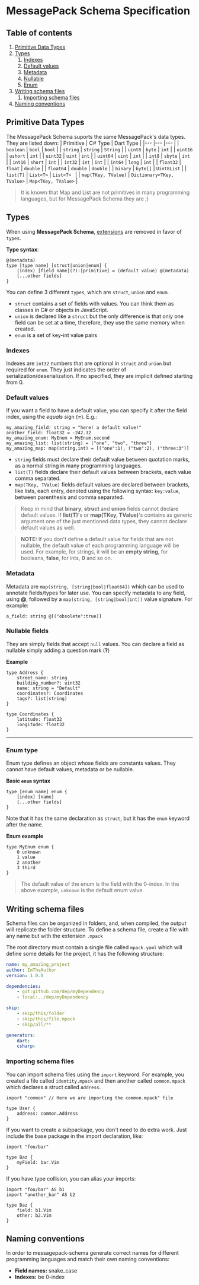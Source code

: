 ﻿# MessagePack Schema Specification

## Table of contents
1. [Primitive Data Types](#primitive-data-types)
2. [Types](#types)
    1. [Indexes](#indexes) 
    2. [Default values](#default-values)
    3. [Metadata](#metadata)
    4. [Nullable](#nullable-fields)
    5. [Enum](#enum-type)
3. [Writing schema files](#writing-schema-files)
	1. [Importing schema files](#importing-schema-files)
4. [Naming conventions](#naming-conventions)

## Primitive Data Types <a name="primitive-data-types"></a>

The MessagePack Schema suports the same MessagePack's data types. They are listed down:
| Primitive | C# Type | Dart Type |
|--- |--- |--- |
| ```boolean``` | ```bool``` | ```bool``` |
| ```string``` | ```string``` | ```String``` |
| ```uint8``` | ```byte``` | ```int``` |
| ```uint16``` | ```ushort``` | ```int``` |
| ```uint32``` | ```uint``` | ```int``` |
| ```uint64``` | ```uint``` | ```int``` |
| ```int8``` | ```sbyte``` | ```int``` |
| ```int16``` | ```short``` | ```int``` |
| ```int32``` | ```int``` | ```int``` |
| ```int64``` | ```long``` | ```int``` |
| ```float32``` | ```float``` | ```double``` |
| ```float64``` | ```double``` | ```double``` |
| ```binary``` | ```byte[]``` | ```Uint8List``` |
| ```list(T)``` | ```List<T>``` | ```List<T> ``` |
| ```map(TKey, TValue)``` | ```Dictionary<TKey, TValue>``` | ```Map<TKey, TValue>``` |

> It is known that Map and List are not primitives in many programming languages, but for MessagePack Schema they are ;)


## Types
When using **MessagePack Schema**, [extensions](https://github.com/msgpack/msgpack/blob/master/spec.md#extension-types) are removed in favor of `types`. 

**Type syntax**:
```
@(metadata)
type [type name] [struct|union|enum] {
	(index) [field name](?):[primitive] = (default value) @(metadata)
	[...other fields]
}
```
You can define  3 different `types`, which are `struct`, `union` and `enum`.

- `struct` contains a set of fields with values. You can think them as classes in C# or objects in JavaScript.
- `union` is declared like a `struct` but the only difference is that only one field can be set at a time, therefore, they use the same memory when created.
- `enum` is a set of key-int value pairs

### **Indexes**
Indexes are `int32` numbers that are optional in `struct` and `union` but required for `enum`. They just indicates the order of serialization/deserialization. If no specified, they are implicit defined starting from 0.

### **Default values**
If you want a field to have a default value, you can specify it after the field index, using the *equals* sign (**=**).
E.g.:
```
my_amazing_field: string = "here! a default value!"
another_field: float32 = -242.32
my_amazing_enum: MyEnum = MyEnum.second
my_amazing_list: list(string) = ["one", "two", "three"]
my_amazing_map: map(string,int) = [("one":1), ("two":2), ("three:3")]
```
* `string` fields must declare their default value between quotation marks, as a normal string in many programming languages.
* `list(T)` fields declare their default values between brackets, each value comma separated.
* `map(TKey, TValue)` fields default values are declared between brackets, like lists, each entry, denoted using the following syntax: `key:value`, between parenthesis and comma separated.


> Keep in mind that **binary**, **struct** and **union** fields cannot declare default values. If **list(T)**'s or **map(TKey, TValue)**'s contains as generic argument one of the just mentioned data types, they cannot declare default values as well.


> **NOTE:** If you don't define a default value for fields that are not nullable, the default value of each programming language will be used. For example, for strings, it will be an **empty string**, for booleans, **false**, for ints, **0** and so on.

### **Metadata**  
Metadata are `map(string, [string|bool|float64])` which can be used to annotate fields/types for later use. You can specify metadata to any field, using **@**, followed by a  `map(string, [string|bool|int])` value signature.
For example:
```
a_field: string @[("obsolete":true)]
```


###  **Nullable fields**  
They are simply fields that accept `null` values.
You can declare a field as nullable simply adding a question mark (**?**)

**Example**
```
type Address {
    street_name: string
    building_number?: uint32
    name: string = "Default"
    coordinates?: Coordinates
    tags?: list(string) 
}

type Coordinates {
    latitude: float32
    longitude: float32
}
```

---

### Enum type
Enum type defines an object whose fields are constants values. They cannot have default values, metadata or be nullable.

**Basic `enum` syntax**
```
type [enum name] enum {
	[index] [name]
	[...other fields]
}
```

Note that it has the same declaration as `struct`, but it has the `enum` keyword after the name.

**Enum example**
```
type MyEnum enum {
	0 unknown
	1 value
	2 another
	3 third
}
```
> The default value of the enum is the field with the 0-index. In the above example, `unknown` is the default enum value.


## Writing schema files
Schema files can be organized in folders, and, when compiled, the output will replicate the folder structure.
To define a schema file, create a file with any name but with the extension `.mpack`

The root directory must contain a single file called `mpack.yaml` which will define some details for the project, it has the following structure:
```yaml
name: my_amazing_project
author: ImTheAuthor
version: 1.0.0

dependencies:
    - git:github.com/dep/myDependency
    - local:../dep/myDependency

skip:
	- skip/this/folder
	- skip/this/file.mpack
	- skip/all/**

generators:
	dart:
	csharp:

```

### Importing schema files
You can import schema files  using the `import` keyword.
For example, you created a file called `identity.mpack` and then another called `common.mpack` which declares a struct called `Address`.
```
import "common" // Here we are importing the common.mpack" file

type User {
	address: common.Address
}
```

If you want to create a subpackage, you don't need to do extra work. Just include the base package in the import declaration, like:
```
import "foo/bar"
    
type Baz {
    myField: bar.Vim
}
```
If you have type collision, you can alias your imports:
```
import "foo/bar" AS b1
import "another_bar" AS b2
    
type Baz {
    field: b1.Vim
	other: b2.Vim
}
```

## Naming conventions
In order to messagepack-schema generate correct names for different programming languages and match their own naming conventions:

- **Field names:** snake_case
- **Indexes:** be 0-index
